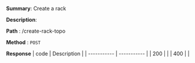 **Summary**: Create a rack

**Description**:

**Path** : /create-rack-topo

**Method** : `POST`

**Response**
| code      | Description |
| ----------- | ----------- |
|  200   |       |
|  400   |       |

